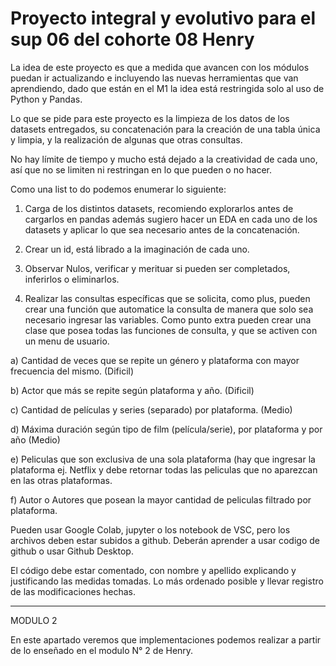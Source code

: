 # Proyecto integral y evolutivo para el sup 06 del cohorte 08 Henry

La idea de este proyecto es que a medida que avancen con los módulos puedan ir actualizando e incluyendo las nuevas herramientas que van aprendiendo, dado que están en el M1 la idea está restringida solo al uso de Python y Pandas.

Lo que se pide para este proyecto es la limpieza de los datos de los datasets entregados, su concatenación para la creación de una tabla única y limpia, y la realización de algunas que otras consultas.

No hay límite de tiempo y mucho está dejado a la creatividad de cada uno, así que no se limiten ni restringan en lo que pueden o no hacer.

Como una list to do podemos enumerar lo siguiente:

1. Carga de los distintos datasets, recomiendo explorarlos antes de cargarlos en pandas además sugiero hacer un EDA en cada uno de los datasets y aplicar lo que sea necesario antes de la concatenación.

2. Crear un id, está librado a la imaginación de cada uno.

3. Observar Nulos, verificar y merituar si pueden ser completados, inferirlos o eliminarlos.

4. Realizar las consultas específicas que se solicita, como plus, pueden crear una función que automatice la consulta de manera que solo sea necesario ingresar las variables. Como punto extra pueden crear una clase que posea todas las funciones de consulta, y que se activen con un menu de usuario.

a)  Cantidad de veces que se repite un género y plataforma con mayor frecuencia del mismo. (Dificil)

b)  Actor que más se repite según plataforma y año. (Dificil)

c)  Cantidad de películas y series (separado) por plataforma. (Medio) 

d)  Máxima duración según tipo de film (película/serie), por plataforma y por año (Medio)

e)  Peliculas que son exclusiva de una sola plataforma (hay que ingresar la plataforma ej. Netflix y debe retornar todas las peliculas que no aparezcan en las otras plataformas.

f)  Autor o Autores que posean la mayor cantidad de peliculas filtrado por plataforma.

Pueden usar Google Colab, jupyter o los notebook de VSC, pero los archivos deben estar subidos a github. Deberán aprender a usar codigo de github o usar Github Desktop. 

El código debe estar comentado, con nombre y apellido explicando y justificando las medidas tomadas. Lo más ordenado posible y llevar registro de las modificaciones hechas.

----------------------------------------------------------------------
MODULO 2

En este apartado veremos que implementaciones podemos realizar a partir de lo enseñado en el modulo N° 2 de Henry. 
